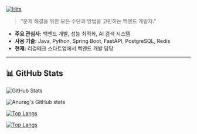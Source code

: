 [![Hits](https://hits.seeyoufarm.com/api/count/incr/badge.svg?url=https%3A%2F%2Fgithub.com%2Fthedev-junyoung&count_bg=%2376FB11&title_bg=%23198BD7&icon=github.svg&icon_color=%23000000&title=Visitors&edge_flat=false)](https://hits.seeyoufarm.com)

> "문제 해결을 위한 모든 수단과 방법을 고민하는 백엔드 개발자."

- **주요 관심사:** 백엔드 개발, 성능 최적화, AI 검색 시스템  
- **사용 기술:** Java, Python, Spring Boot, FastAPI, PostgreSQL, Redis  
- **현재:** 리걸테크 스타트업에서 백엔드 개발 담당  

---

## 📊 **GitHub Stats**



![GitHub Stats](https://github-profile-summary-cards.vercel.app/api/cards/repos-per-language?username=thedev-junyoung&theme=radical&v=3&count_private=true)

![Anurag's GitHub stats](https://github-readme-stats.vercel.app/api?username=thedev-junyoung&show_icons=true&theme=radical&count_private=true)




[![Top Langs](https://github-readme-stats.vercel.app/api/top-langs/?username=thedev-junyoung&layout=compact&count_private=true)](https://github.com/anuraghazra/github-readme-stats)

[![Top Langs](https://github-stats-alpha.vercel.app/api?username=thedev-junyoung)](https://github-stats-alpha.vercel.app)
